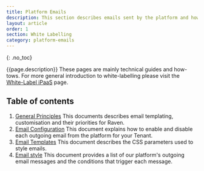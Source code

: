 ```yaml
---
title: Platform Emails
description: This section describes emails sent by the platform and how to customise them.
layout: article
order: 1
section: White Labelling
category: platform-emails
---
```


{: .no_toc}

{{page.description}} These pages are mainly technical guides and how-tows. For more general introduction to white-labelling please visit the [White-Label iPaaS](https://www.elastic.io/saas-embedded-integration/) page.

## Table of contents

1.  [General Principles](platform-emails/general-principles) This documents describes email templating, customisation and their priorities for Raven.
2.  [Email Configuration](platform-emails/configuration) This document explains how to enable and disable each outgoing email from the platform for your Tenant.
3.  [Email Templates](platform-emails/templates) This document describes the CSS parameters used to style emails.
4.  [Email style](platform-emails/style) This document provides a list of our platform's outgoing email messages and the conditions that trigger each message.